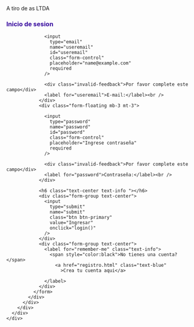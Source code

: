 <!DOCTYPE html>
<html lang="en">
  <head>
    <meta charset="UTF-8" />
    <meta http-equiv="X-UA-Compatible" content="IE=edge" />
    <meta name="viewport" content="width=device-width, initial-scale=1.0" />
    <link href="https://cdn.jsdelivr.net/npm/bootstrap@5.0.2/dist/css/bootstrap.min.css" rel="stylesheet" integrity="sha384-EVSTQN3/azprG1Anm3QDgpJLIm9Nao0Yz1ztcQTwFspd3yD65VohhpuuCOmLASjC" crossorigin="anonymous">
    <script src="https://cdn.jsdelivr.net/npm/bootstrap@5.0.2/dist/js/bootstrap.bundle.min.js" integrity="sha384-MrcW6ZMFYlzcLA8Nl+NtUVF0sA7MsXsP1UyJoMp4YLEuNSfAP+JcXn/tWtIaxVXM" crossorigin="anonymous"></script>
    <link rel="stylesheet" href="css/login.css" />
    <!-- JavaScript Bundle with Popper -->
    <script
      src="https://code.jquery.com/jquery-3.5.1.min.js"
      integrity="sha256-9/aliU8dGd2tb6OSsuzixeV4y/faTqgFtohetphbbj0="
      crossorigin="anonymous"
    ></script>
    <script src="/js/login.js"></script>
    <title>Acceso al Sistema</title>
  </head>

  <body>
    <div id="login">
      <div class="container">
      <div class=" text-center text-black text-uppercase shadow p-3 mb-5 fw-bold fs-2 bg-body rounded">A tiro de as LTDA</div>
      </div>
      <div class="container">
        <div
          id="login-row"
          class="row justify-content-center align-items-center"
        >
          <div id="login-column" class="col-md-6 ">
            <div id="login-box" class="col-md-12   rounded-3 border-light">
              <form id="login-form" class="form was-validated " >
                <h3 class="text-center" style="color:rgb(55, 10, 158)">Inicio de sesion</h3>
                <div class="form-floating mb-3 mt-3">
                 
                  <input
                    type="email"
                    name="useremail"
                    id="useremail"
                    class="form-control"
                    placeholder="name@example.com"
                    required
                  />
                 
                  <div class="invalid-feedback">Por favor complete este campo</div>
                  <label for="useremail">E-mail:</label><br />
                </div>
                <div class="form-floating mb-3 mt-3">
                
                  <input
                    type="password"
                    name="password"
                    id="password"
                    class="form-control"
                    placeholder="Ingrese contraseña"
                    required
                  />
                  
                  <div class="invalid-feedback">Por favor complete este campo</div>
                  <label for="password">Contraseña:</label><br />
                </div>
                
                <h6 class="text-center text-info "></h6>
                <div class="form-group text-center">
                  <input
                    type="submit"
                    name="submit"
                    class="btn btn-primary"
                    value="Ingresar"
                    onclick="login()"
                  />
                </div>
                <div class="form-group text-center">
                  <label for="remember-me" class="text-info">
                    <span style="color:black">No tienes una cuenta? </span>
                      <a href="registro.html" class="text-blue"
                        >Crea tu cuenta aqui</a>
                  
                  </label>
                </div>
              </form>
            </div>
          </div>
        </div>
      </div>
    </div>
  </body>
</html>
